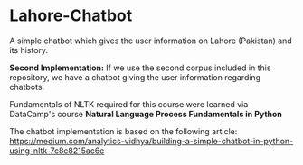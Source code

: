 # Lahore-Chatbot
A simple chatbot which gives the user information on Lahore (Pakistan) and its history.

**Second Implementation:** If we use the second corpus included in this repository, we have a chatbot giving the user information regarding chatbots.

Fundamentals of NLTK required for this course were learned via DataCamp's course **Natural Language Process Fundamentals in Python**

The chatbot implementation is based on the following article: https://medium.com/analytics-vidhya/building-a-simple-chatbot-in-python-using-nltk-7c8c8215ac6e


